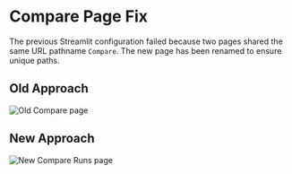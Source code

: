 # Compare Page Fix

The previous Streamlit configuration failed because two pages shared the same URL pathname `Compare`. The new page has been renamed to ensure unique paths.

## Old Approach
![Old Compare page](images/compare_old.png)

## New Approach
![New Compare Runs page](images/compare_new.png)
